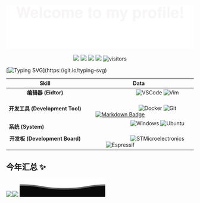 ![](./assets/Bottom_up.svg)
<!--   my-icons -->
<p align="center">
    <a href="https://github.com/Abrillant-Lee/Abrillant-Lee"><img src="https://img.shields.io/badge/status-updating-brightgreen.svg"></a>
    <a href="https://github.com/Abrillant-Lee/Abrillant-Lee/graphs/contributors"><img src="https://img.shields.io/github/contributors/Abrillant-Lee/Abrillant-Lee?color=blue"></a>
    <a href="https://github.com/Abrillant-Lee/Abrillant-Lee/stargazers"><img src="https://img.shields.io/github/stars/Abrillant-Lee/Abrillant-Lee.svg?logo=github"></a>
    <a href="https://github.com/Abrillant-Lee/Abrillant-Lee/network/members"><img src="https://img.shields.io/github/forks/Abrillant-Lee/Abrillant-Lee.svg?color=blue&logo=github"></a>
    <img src="https://visitor-badge.laobi.icu/badge?page_id=Abrillant-Lee.Abrillant-Lee" alt="visitors"/>   
</p>


<!--   my-ticker -->    
[![Typing SVG](https://readme-typing-svg.herokuapp.com?color=%2336BCF7&center=true&vCenter=true&width=800&lines=Hi+there+👋,+I+am+Abrillant+Lee;+Welcome+to+My+Profile!)](https://git.io/typing-svg)

|Skill|Data|
|:----:|:-----:|
|**编辑器 (Eidtor)**<img width=100/>| <img width=100/>![VSCode](https://img.shields.io/badge/-VSCode-007acc?style=flat&logo=visual-studio-code&logoColor=white)  ![Vim](https://img.shields.io/badge/-Vim-019733?style=flat&&logo=Vim&logoColor=white) <img width=100/>|
|**开发工具 (Development Tool)**<img width=100/>| <img width=100/>![Docker](https://img.shields.io/badge/-Docker-0073ec?style=flat&logo=docker&logoColor=white) ![Git](https://img.shields.io/badge/-Git-f44d27?style=flat&logo=git&logoColor=white) [![Markdown Badge](https://img.shields.io/badge/-Markdown-2088FF?style=flat&logo=Markdown&logoColor=white)](https://github.com/BEPb/BEPb)<img width=100/>|
|**系统 (System)**<img width=100/>|<img width=100/>![Windows](https://img.shields.io/badge/-Windows-0078d6?style=flat&&logo=windows&logoColor=white) ![Ubuntu](https://img.shields.io/badge/-Ubuntu-e95420?style=flat&&logo=ubuntu&logoColor=white)<img width=100/>|
|**开发板 (Development Board)**<img width=100/>|<img width=100/>![STMicroelectronics](https://img.shields.io/badge/STMicroelectronics-03234b?style=flat&&logo=stmicroelectronics&logocolor=white) ![Espressif](https://img.shields.io/badge/-Espressif-e7352c?style=flat&logo=Espressif&logoColor=white)<img width=100/>|


<!-- ## 技能树 (Skill Tree)  

### 开发工具 (Development Tool)
![Git](https://img.shields.io/badge/-Git-f44d27?style=flat&logo=git&logoColor=white)
![Docker](https://img.shields.io/badge/-Docker-0073ec?style=flat&logo=docker&logoColor=white)

### 系统 (System)
![Ubuntu](https://img.shields.io/badge/-Ubuntu-e95420?style=flat&&logo=ubuntu&logoColor=white)
![Windows](https://img.shields.io/badge/-Windows-0078d6?style=flat&&logo=windows&logoColor=white)

### 编辑器 (Editor)
![VSCode](https://img.shields.io/badge/-VSCode-007acc?style=flat&logo=visual-studio-code&logoColor=white)
![Vim](https://img.shields.io/badge/-Vim-019733?style=flat&&logo=Vim&logoColor=white)

### 开发板 (development board)
![stmicroelectronics](https://img.shields.io/badge/-stmicroelectronics-03234b?style=flat&&logo=stmicroelectronics&logocolor=white) -->

## 今年汇总 ✨
 <img align="" height="137px" src="https://github-readme-stats.vercel.app/api?username=Abrillant-Lee&hide_title=true&hide_border=true&show_icons=true&include_all_commits=true&line_height=21&bg_color=0,EC6C6C,FFD479,FFFC79,73FA79&theme=graywhite&locale=cn" /><img align="" height="137px" src="https://github-readme-stats.vercel.app/api/top-langs/?username=Abrillant-Lee&hide_title=true&hide_border=true&layout=compact&bg_color=0,73FA79,73FDFF,D783FF&theme=graywhite&locale=cn" /> 
![](./assets/Bottom_down.svg)